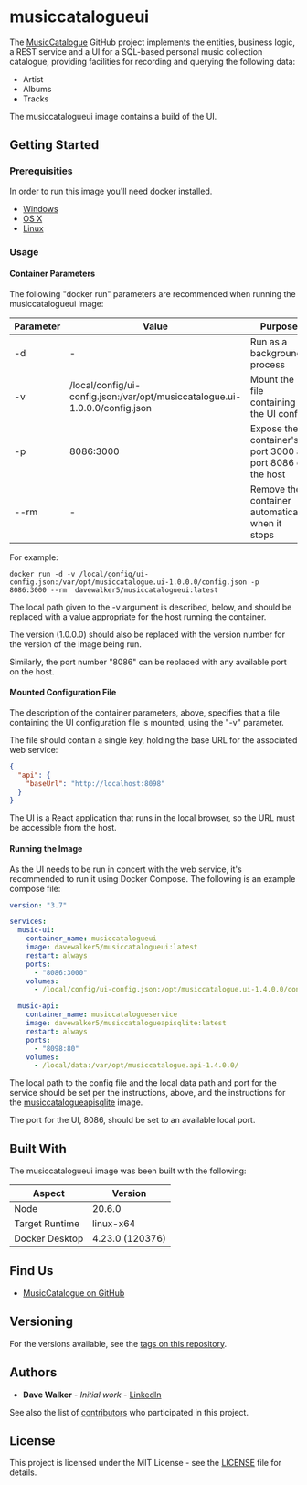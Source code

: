 # musiccatalogueui

The [MusicCatalogue](https://github.com/davewalker5/MusicCatalogue) GitHub project implements the entities, business logic, a REST service and a UI for a SQL-based personal music collection catalogue, providing facilities for recording and querying the following data:

- Artist
- Albums
- Tracks

The musiccatalogueui image contains a build of the UI.

## Getting Started

### Prerequisities

In order to run this image you'll need docker installed.

- [Windows](https://docs.docker.com/windows/started)
- [OS X](https://docs.docker.com/mac/started/)
- [Linux](https://docs.docker.com/linux/started/)

### Usage

#### Container Parameters

The following "docker run" parameters are recommended when running the musiccatalogueui image:

| Parameter | Value                                                                       | Purpose                                                   |
| --------- | --------------------------------------------------------------------------- | --------------------------------------------------------- |
| -d        | -                                                                           | Run as a background process                               |
| -v        | /local/config/ui-config.json:/var/opt/musiccatalogue.ui-1.0.0.0/config.json | Mount the file containing the UI config                   |
| -p        | 8086:3000                                                                   | Expose the container's port 3000 as port 8086 on the host |
| --rm      | -                                                                           | Remove the container automatically when it stops          |

For example:

```shell
docker run -d -v /local/config/ui-config.json:/var/opt/musiccatalogue.ui-1.0.0.0/config.json -p 8086:3000 --rm  davewalker5/musiccatalogueui:latest
```

The local path given to the -v argument is described, below, and should be replaced with a value appropriate for the host running the container.

The version (1.0.0.0) should also be replaced with the version number for the version of the image being run.

Similarly, the port number "8086" can be replaced with any available port on the host.

#### Mounted Configuration File

The description of the container parameters, above, specifies that a file containing the UI configuration file is mounted, using the "-v" parameter.

The file should contain a single key, holding the base URL for the associated
web service:

```json
{
  "api": {
    "baseUrl": "http://localhost:8098"
  }
}
```

The UI is a React application that runs in the local browser, so the URL must be
accessible from the host.

#### Running the Image

As the UI needs to be run in concert with the web service, it's recommended to run
it using Docker Compose. The following is an example compose file:

```yml
version: "3.7"

services:
  music-ui:
    container_name: musiccatalogueui
    image: davewalker5/musiccatalogueui:latest
    restart: always
    ports:
      - "8086:3000"
    volumes:
      - /local/config/ui-config.json:/opt/musiccatalogue.ui-1.4.0.0/config.json

  music-api:
    container_name: musiccatalogueservice
    image: davewalker5/musiccatalogueapisqlite:latest
    restart: always
    ports:
      - "8098:80"
    volumes:
      - /local/data:/var/opt/musiccatalogue.api-1.4.0.0/
```

The local path to the config file and the local data path and port for the service should be set per the
instructions, above, and the instructions for the [musiccatalogueapisqlite](https://hub.docker.com/repository/docker/davewalker5/musiccatalogueapisqlite/) image.

The port for the UI, 8086, should be set to an available local port.

## Built With

The musiccatalogueui image was been built with the following:

| Aspect         | Version         |
| -------------- | --------------- |
| Node           | 20.6.0          |
| Target Runtime | linux-x64       |
| Docker Desktop | 4.23.0 (120376) |

## Find Us

- [MusicCatalogue on GitHub](https://github.com/davewalker5/MusicCatalogue)

## Versioning

For the versions available, see the [tags on this repository](https://github.com/davewalker5/MusicCatalogue/tags).

## Authors

- **Dave Walker** - _Initial work_ - [LinkedIn](https://www.linkedin.com/in/davewalker5/)

See also the list of [contributors](https://github.com/davewalker5/MusicCatalogue.Api/contributors) who
participated in this project.

## License

This project is licensed under the MIT License - see the [LICENSE](https://github.com/davewalker5/MusicCatalogue/blob/master/LICENSE) file for details.
